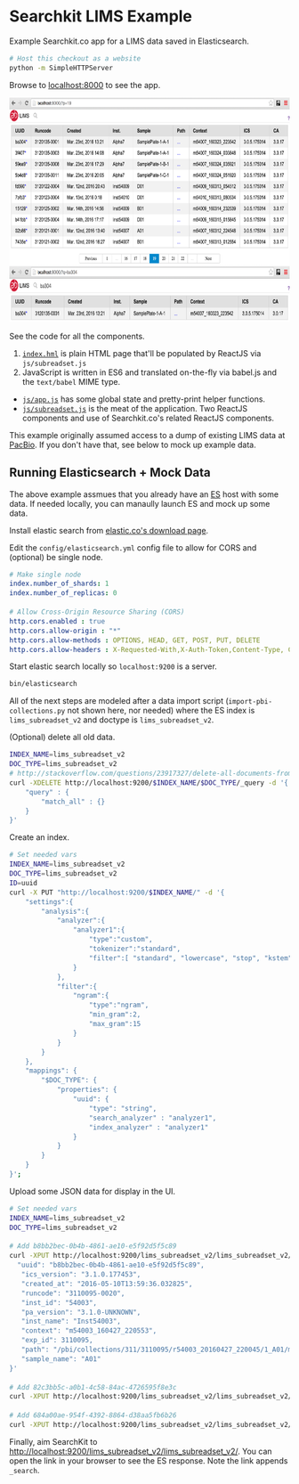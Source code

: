 # Searchkit LIMS Example
Example Searchkit.co app for a LIMS data saved in Elasticsearch.

```bash
# Host this checkout as a website
python -m SimpleHTTPServer
```

Browse to [localhost:8000](http://localhost:8000/) to see the app.

<img src="screenshot.png" height="300" alt="Screenshot of the rendered web page" />
<img src="screenshot_filter.png" height="100" alt="Screenshot of filtered search" />

See the code for all the components.

1. [`index.hml`](index.html) is plain HTML page that'll be populated by ReactJS via `js/subreadset.js`
2. JavaScript is written in ES6 and translated on-the-fly via babel.js and the `text/babel` MIME type.
  - [`js/app.js`](js/app.js) has some global state and pretty-print helper functions.
  - [`js/subreadset.js`](js/subreadset.js) is the meat of the application. Two ReactJS components and use of Searchkit.co's related ReactJS components.

This example originally assumed access to a dump of existing LIMS data at [PacBio](https://github.com/PacificBiosciences). If you don't have that, see below to mock up example data.

## Running Elasticsearch + Mock Data

The above example assmues that you already have an [ES](https://www.elastic.co/) host with some data. If needed locally, you can manaully launch ES and mock up some data.

Install elastic search from [elastic.co's download page](https://download.elastic.co/elasticsearch/release/org/elasticsearch/distribution/tar/elasticsearch/2.3.2/elasticsearch-2.3.2.tar.gz).

Edit the `config/elasticsearch.yml` config file to allow for CORS and (optional) be single node.

```yml
# Make single node
index.number_of_shards: 1
index.number_of_replicas: 0

# Allow Cross-Origin Resource Sharing (CORS) 
http.cors.enabled : true  
http.cors.allow-origin : "*"
http.cors.allow-methods : OPTIONS, HEAD, GET, POST, PUT, DELETE
http.cors.allow-headers : X-Requested-With,X-Auth-Token,Content-Type, Content-Length
```

Start elastic search locally so `localhost:9200` is a server.

```bash
bin/elasticsearch
```

All of the next steps are modeled after a data import script (`import-pbi-collections.py` not shown here, nor needed) where the ES index is `lims_subreadset_v2` and doctype is `lims_subreadset_v2`.

(Optional) delete all old data.

```bash
INDEX_NAME=lims_subreadset_v2
DOC_TYPE=lims_subreadset_v2
# http://stackoverflow.com/questions/23917327/delete-all-documents-from-index-type-without-deleting-type
curl -XDELETE http://localhost:9200/$INDEX_NAME/$DOC_TYPE/_query -d '{
    "query" : {
        "match_all" : {}
    }
}'
```

Create an index.

```bash
# Set needed vars
INDEX_NAME=lims_subreadset_v2
DOC_TYPE=lims_subreadset_v2
ID=uuid
curl -X PUT "http://localhost:9200/$INDEX_NAME/" -d '{
    "settings":{
        "analysis":{
            "analyzer":{
                "analyzer1":{
                    "type":"custom",
                    "tokenizer":"standard",
                    "filter":[ "standard", "lowercase", "stop", "kstem", "ngram" ]
                }
            },
            "filter":{
                "ngram":{
                    "type":"ngram",
                    "min_gram":2,
                    "max_gram":15
                }
            }
        }
    },
    "mappings": {
        "$DOC_TYPE": {
            "properties": {
                "uuid": {
                    "type": "string",
                    "search_analyzer" : "analyzer1",
                    "index_analyzer" : "analyzer1"
                }
            }
        }
    }
}';
```

Upload some JSON data for display in the UI.

```bash
# Set needed vars
INDEX_NAME=lims_subreadset_v2
DOC_TYPE=lims_subreadset_v2

# Add b8bb2bec-0b4b-4861-ae10-e5f92d5f5c89
curl -XPUT http://localhost:9200/lims_subreadset_v2/lims_subreadset_v2/b8bb2bec-0b4b-4861-ae10-e5f92d5f5c89 -d '{
  "uuid": "b8bb2bec-0b4b-4861-ae10-e5f92d5f5c89",
   "ics_version": "3.1.0.177453",
   "created_at": "2016-05-10T13:59:36.032825",
   "runcode": "3110095-0020",
   "inst_id": "54003",
   "pa_version": "3.1.0-UNKNOWN",
   "inst_name": "Inst54003",
   "context": "m54003_160427_220553",
   "exp_id": 3110095,
   "path": "/pbi/collections/311/3110095/r54003_20160427_220045/1_A01/m54003_160427_220553.subreadset.xml",
   "sample_name": "A01"
}'

# Add 82c3bb5c-a0b1-4c58-84ac-4726595f8e3c
curl -XPUT http://localhost:9200/lims_subreadset_v2/lims_subreadset_v2/82c3bb5c-a0b1-4c58-84ac-4726595f8e3c -d '{"uuid": "82c3bb5c-a0b1-4c58-84ac-4726595f8e3c", "ics_version": "", "created_at": "2015-12-15T13:44:12.904122", "runcode": "3120032-0002", "inst_id": "60001", "pa_version": "", "inst_name": "Inst60001", "context": "m54009_151204_224517", "exp_id": 3120032, "path": "/pbi/collections/312/3120032/r54009_20151204_224507/1_A01/m54009_151204_224517.subreadset.xml", "sample_name": "SamplePlate-1-A-1"}'

# Add 684a00ae-954f-4392-8864-d38aa5fb6b26
curl -XPUT http://localhost:9200/lims_subreadset_v2/lims_subreadset_v2/684a00ae-954f-4392-8864-d38aa5fb6b26 -d '{"uuid": "684a00ae-954f-4392-8864-d38aa5fb6b26", "ics_version": "", "created_at": "2016-01-15T09:22:08.243273", "runcode": "3120032-0065", "inst_id": "60001", "pa_version": "", "inst_name": "Inst60001", "context": "m54009_160115_171035", "exp_id": 3120032, "path": "/pbi/collections/312/3120032/r54009_20160115_171025/1_A01/m54009_160115_171035.subreadset.xml", "sample_name": "SamplePlate-1-A-1"}'
```

Finally, aim SearchKit to [http://localhost:9200/lims_subreadset_v2/lims_subreadset_v2/](http://localhost:9200/lims_subreadset_v2/lims_subreadset_v2/_search). You can open the link in your browser to see the ES response. Note the link appends `_search`.

